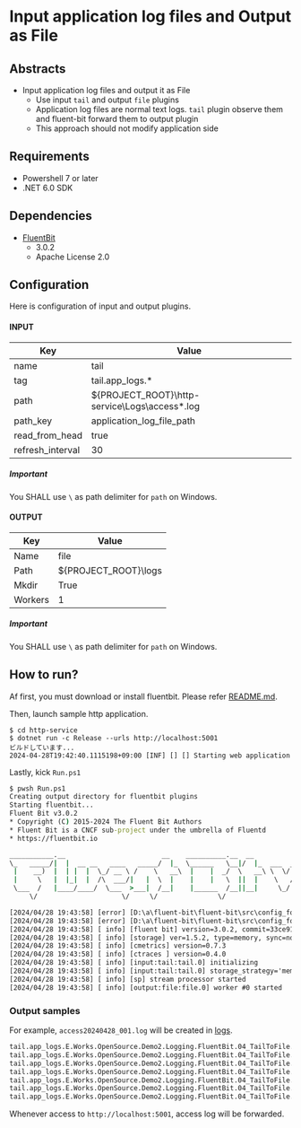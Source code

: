 # Input application log files and Output as File

## Abstracts

* Input application log files and output it as File
  * Use input `tail` and output `file` plugins
  * Application log files are normal text logs. `tail` plugin observe them and fluent-bit forward them to output plugin
  * This approach should not modify application side

## Requirements

* Powershell 7 or later
* .NET 6.0 SDK

## Dependencies

* [FluentBit](https://fluentbit.io/)
  * 3.0.2
  * Apache License 2.0

## Configuration

Here is configuration of input and output plugins.

#### INPUT

|Key|Value|
|---|---|
|name|tail|
|tag|tail.app_logs.*|
|path|${PROJECT_ROOT}\http-service\Logs\access*.log|
|path_key|application_log_file_path|
|read_from_head|true|
|refresh_interval|30|

##### Important

You SHALL use `\` as path delimiter for `path` on Windows.

#### OUTPUT

|Key|Value|
|---|---|
|Name|file|
|Path|${PROJECT_ROOT}\logs|
|Mkdir|True|
|Workers|1|

##### Important

You SHALL use `\` as path delimiter for `path` on Windows.

## How to run?

Af first, you must download or install fluentbit.
Please refer [README.md](../00_GetStarted/README.md).

Then, launch sample http application.

````shell
$ cd http-service
$ dotnet run -c Release --urls http://localhost:5001
ビルドしています...
2024-04-28T19:42:40.1115198+09:00 [INF] [] [] Starting web application
````

Lastly, kick `Run.ps1`

````bat
$ pwsh Run.ps1
Creating output directory for fluentbit plugins
Starting fluentbit...
Fluent Bit v3.0.2
* Copyright (C) 2015-2024 The Fluent Bit Authors
* Fluent Bit is a CNCF sub-project under the umbrella of Fluentd
* https://fluentbit.io

___________.__                        __    __________.__  __          ________
\_   _____/|  |  __ __   ____   _____/  |_  \______   \__|/  |_  ___  _\_____  \
 |    __)  |  | |  |  \_/ __ \ /    \   __\  |    |  _/  \   __\ \  \/ / _(__  <
 |     \   |  |_|  |  /\  ___/|   |  \  |    |    |   \  ||  |    \   / /       \
 \___  /   |____/____/  \___  >___|  /__|    |______  /__||__|     \_/ /______  /
     \/                     \/     \/               \/                        \/

[2024/04/28 19:43:58] [error] [D:\a\fluent-bit\fluent-bit\src\config_format\flb_cf_fluentbit.c:458 errno=2] No such file or directory
[2024/04/28 19:43:58] [error] [D:\a\fluent-bit\fluent-bit\src\config_format\flb_cf_fluentbit.c:458 errno=2] No such file or directory
[2024/04/28 19:43:58] [ info] [fluent bit] version=3.0.2, commit=33ce918351, pid=19804
[2024/04/28 19:43:58] [ info] [storage] ver=1.5.2, type=memory, sync=normal, checksum=off, max_chunks_up=128
[2024/04/28 19:43:58] [ info] [cmetrics] version=0.7.3
[2024/04/28 19:43:58] [ info] [ctraces ] version=0.4.0
[2024/04/28 19:43:58] [ info] [input:tail:tail.0] initializing
[2024/04/28 19:43:58] [ info] [input:tail:tail.0] storage_strategy='memory' (memory only)
[2024/04/28 19:43:58] [ info] [sp] stream processor started
[2024/04/28 19:43:58] [ info] [output:file:file.0] worker #0 started
````

### Output samples

For example, `access20240428_001.log` will be created in [logs](./logs).

````txt
tail.app_logs.E.Works.OpenSource.Demo2.Logging.FluentBit.04_TailToFile.http-service.Logs.access20240428_001.log: [1714301098.365247900, {"application_log_file_path":"E:\\Works\\OpenSource\\Demo2\\Logging\\FluentBit\\04_TailToFile\\http-service\\Logs\\access20240428_001.log","log":"2024-04-28T19:44:31.3180458+09:00 [INF] [0HN37E0N8J1HV:00000008] [Serilog.AspNetCore.RequestLoggingMiddleware] HTTP \"GET\" \"/index.html\" responded 200 in 0.2911 ms"}]
tail.app_logs.E.Works.OpenSource.Demo2.Logging.FluentBit.04_TailToFile.http-service.Logs.access20240428_001.log: [1714301098.365256300, {"application_log_file_path":"E:\\Works\\OpenSource\\Demo2\\Logging\\FluentBit\\04_TailToFile\\http-service\\Logs\\access20240428_001.log","log":"2024-04-28T19:44:31.3579885+09:00 [INF] [0HN37E0N8J1HV:00000009] [Serilog.AspNetCore.RequestLoggingMiddleware] HTTP \"GET\" \"/swagger/v1/swagger.json\" responded 200 in 0.1534 ms"}]
tail.app_logs.E.Works.OpenSource.Demo2.Logging.FluentBit.04_TailToFile.http-service.Logs.access20240428_001.log: [1714301098.365257000, {"application_log_file_path":"E:\\Works\\OpenSource\\Demo2\\Logging\\FluentBit\\04_TailToFile\\http-service\\Logs\\access20240428_001.log","log":"2024-04-28T19:44:31.5182874+09:00 [INF] [0HN37E0N8J1HV:0000000A] [Serilog.AspNetCore.RequestLoggingMiddleware] HTTP \"GET\" \"/index.html\" responded 200 in 0.2726 ms"}]
tail.app_logs.E.Works.OpenSource.Demo2.Logging.FluentBit.04_TailToFile.http-service.Logs.access20240428_001.log: [1714301098.365257500, {"application_log_file_path":"E:\\Works\\OpenSource\\Demo2\\Logging\\FluentBit\\04_TailToFile\\http-service\\Logs\\access20240428_001.log","log":"2024-04-28T19:44:31.5591774+09:00 [INF] [0HN37E0N8J1HV:0000000B] [Serilog.AspNetCore.RequestLoggingMiddleware] HTTP \"GET\" \"/swagger/v1/swagger.json\" responded 200 in 0.1257 ms"}]
tail.app_logs.E.Works.OpenSource.Demo2.Logging.FluentBit.04_TailToFile.http-service.Logs.access20240428_001.log: [1714301098.365258100, {"application_log_file_path":"E:\\Works\\OpenSource\\Demo2\\Logging\\FluentBit\\04_TailToFile\\http-service\\Logs\\access20240428_001.log","log":"2024-04-28T19:44:31.7027801+09:00 [INF] [0HN37E0N8J1HV:0000000C] [Serilog.AspNetCore.RequestLoggingMiddleware] HTTP \"GET\" \"/index.html\" responded 200 in 0.2584 ms"}]
tail.app_logs.E.Works.OpenSource.Demo2.Logging.FluentBit.04_TailToFile.http-service.Logs.access20240428_001.log: [1714301098.365258700, {"application_log_file_path":"E:\\Works\\OpenSource\\Demo2\\Logging\\FluentBit\\04_TailToFile\\http-service\\Logs\\access20240428_001.log","log":"2024-04-28T19:44:31.7455219+09:00 [INF] [0HN37E0N8J1HV:0000000D] [Serilog.AspNetCore.RequestLoggingMiddleware] HTTP \"GET\" \"/swagger/v1/swagger.json\" responded 200 in 0.1302 ms"}]
tail.app_logs.E.Works.OpenSource.Demo2.Logging.FluentBit.04_TailToFile.http-service.Logs.access20240428_001.log: [1714301098.365259200, {"application_log_file_path":"E:\\Works\\OpenSource\\Demo2\\Logging\\FluentBit\\04_TailToFile\\http-service\\Logs\\access20240428_001.log","log":"2024-04-28T19:44:31.8379317+09:00 [INF] [0HN37E0N8J1HV:0000000E] [Serilog.AspNetCore.RequestLoggingMiddleware] HTTP \"GET\" \"/index.html\" responded 200 in 0.2224 ms"}]
````

Whenever access to `http://localhost:5001`, access log will be forwarded.